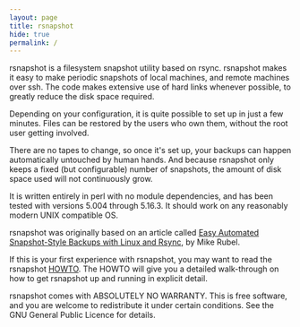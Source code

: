 ```yaml
---
layout: page
title: rsnapshot
hide: true
permalink: /
---
```


rsnapshot is a filesystem snapshot utility based on rsync. rsnapshot makes it
easy  to make periodic snapshots of local machines, and remote machines over ssh.
The code makes extensive use of hard links whenever possible, to greatly reduce
the disk space required.

Depending on your configuration, it is quite possible to set up in just a few minutes. Files can be restored by the users who own them, without the root user getting involved.

There are no tapes to change, so once it's set up, your backups can happen automatically untouched by human hands. And because rsnapshot only keeps a fixed (but configurable) number of snapshots, the amount of disk space used will not continuously grow.

It is written entirely in perl with no module dependencies, and has been
tested with versions 5.004 through 5.16.3. It should work on any reasonably
modern UNIX compatible OS.

rsnapshot was originally based on an article called [Easy Automated Snapshot-Style Backups with Linux and Rsync](http://www.mikerubel.org/computers/rsync_snapshots/), by Mike Rubel.

If this is your first experience with rsnapshot, you may want to read the
rsnapshot [HOWTO](http://rsnapshot.org/rsnapshot/docs/docbook/rest.html). The HOWTO will give you a detailed
walk-through on how to get rsnapshot up and running in explicit detail.

rsnapshot comes with ABSOLUTELY NO WARRANTY.  This is free software,
and you are welcome to redistribute it under certain conditions.
See the GNU General Public Licence for details.
